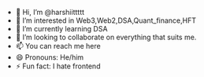 - 👋 Hi, I’m @harshiittttt
- 👀 I’m interested in Web3,Web2,DSA,Quant_finance,HFT
- 🌱 I’m currently learning DSA
- 💞️ I’m looking to collaborate on everything that suits me.
- 📫 You can reach me here
- 😄 Pronouns: He/him
- ⚡ Fun fact: I hate frontend

<!---
harshiittttt/harshiittttt is a ✨ special ✨ repository because its `README.md` (this file) appears on your GitHub profile.
You can click the Preview link to take a look at your changes.
--->
